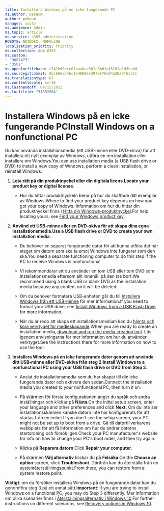 ```yaml
---
title: Installera Windows på en icke fungerande PC
ms.author: pebaum
author: pebaum
manager: scotv
ms.audience: Admin
ms.topic: article
ms.service: o365-administration
ROBOTS: NOINDEX, NOFOLLOW
localization_priority: Priority
ms.collection: Adm_O365
ms.custom:
- "9001473"
- "3501"
ms.openlocfilehash: e741b99dcc01aaabce001c8b8fe45161a1d3badd
ms.sourcegitcommit: 8bc60ec34bc1e40685e3976576e04a2623f63a7c
ms.translationtype: HT
ms.contentlocale: sv-SE
ms.lasthandoff: 04/15/2021
ms.locfileid: "51832004"
---
```

# <a name="install-windows-on-a-nonfunctional-pc"></a><span data-ttu-id="6f0f4-102">Installera Windows på en icke fungerande PC</span><span class="sxs-lookup"><span data-stu-id="6f0f4-102">Install Windows on a nonfunctional PC</span></span>

<span data-ttu-id="6f0f4-103">Du kan använda installationsmedia (ett USB-minne eller DVD-skiva) för att installera ett nytt exemplar av Windows, utföra en ren installation eller installera om Windows.</span><span class="sxs-lookup"><span data-stu-id="6f0f4-103">You can use installation media (a USB flash drive or DVD) to install a new copy of Windows, perform a clean installation, or reinstall Windows.</span></span>

1. <span data-ttu-id="6f0f4-104">**Leta rätt på din produktnyckel eller din digitala licens**.</span><span class="sxs-lookup"><span data-stu-id="6f0f4-104">**Locate your product key or digital license**.</span></span>

    - <span data-ttu-id="6f0f4-105">Hur du hittar produktnyckeln beror på hur du skaffade ditt exemplar av Windows.</span><span class="sxs-lookup"><span data-stu-id="6f0f4-105">Where to find your product key depends on how you got your copy of Windows.</span></span> <span data-ttu-id="6f0f4-106">Information om hur du hittar din produktnyckel finns i [Hitta din Windows-produktnyckel](https://support.microsoft.com/help/10749/windows-10-find-product-key).</span><span class="sxs-lookup"><span data-stu-id="6f0f4-106">For help locating yours, see [Find your Windows product key](https://support.microsoft.com/help/10749/windows-10-find-product-key).</span></span> 

2. <span data-ttu-id="6f0f4-107">**Använd ett USB-minne eller en DVD-skiva för att skapa dina egna installationsmedia**.</span><span class="sxs-lookup"><span data-stu-id="6f0f4-107">**Use a USB flash drive or DVD to create your own installation media**.</span></span>

    - <span data-ttu-id="6f0f4-108">Du behöver en separat fungerande dator för att kunna utföra det här steget om datorn som ska ta emot Windows inte fungerar som den ska.</span><span class="sxs-lookup"><span data-stu-id="6f0f4-108">You need a separate functioning computer to do this step if the PC to receive Windows is nonfunctional.</span></span>

    - <span data-ttu-id="6f0f4-109">Vi rekommenderar att du använder en tom USB eller tom DVD som installationsmedia eftersom allt innehåll på den tas bort.</span><span class="sxs-lookup"><span data-stu-id="6f0f4-109">We recommend using a blank USB or blank DVD as the installation media because any content on it will be deleted.</span></span>

    - <span data-ttu-id="6f0f4-110">Om du behöver formatera USB-enheten går du till [Installera Windows från ett USB-minne](https://docs.microsoft.com/windows-hardware/manufacture/desktop/install-windows-from-a-usb-flash-drive) för mer information.</span><span class="sxs-lookup"><span data-stu-id="6f0f4-110">If you need to format your USB drive, see [Install Windows from a USB Flash Drive](https://docs.microsoft.com/windows-hardware/manufacture/desktop/install-windows-from-a-usb-flash-drive) for more information.</span></span>

    - <span data-ttu-id="6f0f4-111">När du är redo att skapa ett installationsmedium kan du [hämta och köra verktyget för medieskapande](https://www.microsoft.com/software-download/windows10).</span><span class="sxs-lookup"><span data-stu-id="6f0f4-111">When you are ready to create an installation media, [download and run the media creation tool](https://www.microsoft.com/software-download/windows10).</span></span> <span data-ttu-id="6f0f4-112">Läs igenom anvisningarna för mer information om hur du använder verktyget.</span><span class="sxs-lookup"><span data-stu-id="6f0f4-112">See the instructions there for more information on how to use the tool.</span></span>

3. <span data-ttu-id="6f0f4-113">**Installera Windows på en icke fungerande dator genom att använda ditt USB-minne eller DVD-skiva från steg 2**.</span><span class="sxs-lookup"><span data-stu-id="6f0f4-113">**Install Windows to a nonfunctional PC using your USB flash drive or DVD from Step 2**.</span></span>

    - <span data-ttu-id="6f0f4-114">Anslut de installationsmedia som du har skapat till din icke fungerande dator och aktivera den sedan.</span><span class="sxs-lookup"><span data-stu-id="6f0f4-114">Connect the installation media you created to your nonfunctional PC; then turn it on.</span></span>

    - <span data-ttu-id="6f0f4-115">På skärmen för första konfigurationen anger du språk och andra inställningar och klickar på **Nästa**.</span><span class="sxs-lookup"><span data-stu-id="6f0f4-115">On the initial setup screen, enter your language and other preferences and click **Next**.</span></span> <span data-ttu-id="6f0f4-116">Om du inte ser installationsskärmen kanske datorn inte har konfigurerats för att startas från en enhet.</span><span class="sxs-lookup"><span data-stu-id="6f0f4-116">If you don't see the setup screen, your PC might not be set up to boot from a drive.</span></span> <span data-ttu-id="6f0f4-117">Gå till datortillverkarens webbplats för att få information om hur du ändrar datorns startordning och försök igen.</span><span class="sxs-lookup"><span data-stu-id="6f0f4-117">Check your PC manufacturer's website for info on how to change your PC's boot order, and then try again.</span></span>

    - <span data-ttu-id="6f0f4-118">Klicka på **Reparera datorn**.</span><span class="sxs-lookup"><span data-stu-id="6f0f4-118">Click **Repair your computer**.</span></span>

    - <span data-ttu-id="6f0f4-119">På skärmen **Välj alternativ** klickar du på **Felsöka**.</span><span class="sxs-lookup"><span data-stu-id="6f0f4-119">On the **Choose an option** screen, click **Troubleshoot**.</span></span> <span data-ttu-id="6f0f4-120">Därifrån kan du återställa från en systemåterställningspunkt.</span><span class="sxs-lookup"><span data-stu-id="6f0f4-120">From there, you can restore from a system restore point.</span></span>

<span data-ttu-id="6f0f4-121">**Viktigt**: om du försöker installera Windows på en fungerande dator kan du genomföra steg 3 på ett annat sätt.</span><span class="sxs-lookup"><span data-stu-id="6f0f4-121">**Important**: if you are trying to install Windows on a functional PC, you may do Step 3 differently.</span></span> <span data-ttu-id="6f0f4-122">Mer information om olika scenarier finns i [Återställningsalternativ i Windows 10](https://support.microsoft.com/help/12415/windows-10-recovery-options).</span><span class="sxs-lookup"><span data-stu-id="6f0f4-122">For further instructions on different scenarios, see [Recovery options in Windows 10](https://support.microsoft.com/help/12415/windows-10-recovery-options).</span></span>
